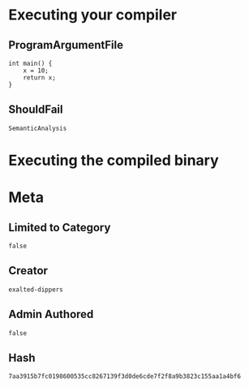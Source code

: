 # Executing your compiler

## ProgramArgumentFile

```
int main() {
    x = 10;
    return x;
}
```

## ShouldFail

```
SemanticAnalysis
```

# Executing the compiled binary

# Meta

## Limited to Category

```
false
```

## Creator

```
exalted-dippers
```

## Admin Authored

```
false
```

## Hash

```
7aa3915b7fc0198600535cc8267139f3d0de6cde7f2f8a9b3823c155aa1a4bf6
```
